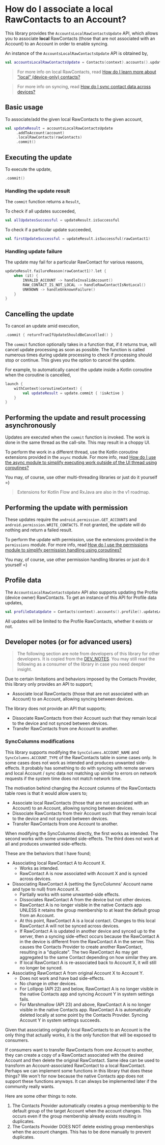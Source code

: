 # How do I associate a local RawContacts to an Account?

This library provides the `AccountsLocalRawContactsUpdate` API, which allows you to associate 
**local** RawContacts (those that are not associated with an Account) to an Account in order to 
enable syncing.

An instance of the `AccountsLocalRawContactsUpdate` API is obtained by,

```kotlin
val accountsLocalRawContactsUpdate = Contacts(context).accounts().updateLocalRawContactsAccount()
```

> For more info on local RawContacts, 
> read [How do I learn more about "local" (device-only) contacts?](/howto/howto-learn-more-about-local-contacts.md)

> For more info on syncing,
> read [How do I sync contact data across devices?](/howto/howto-sync-contact-data.md)

## Basic usage

To associate/add the given local RawContacts to the given account,

```kotlin
val updateResult = accountsLocalRawContactsUpdate
     .addToAccount(account)
     .localRawContacts(rawContacts)
     .commit()
```

## Executing the update

To execute the update,

```kotlin
.commit()
```

### Handling the update result

The `commit` function returns a `Result`,

To check if all updates succeeded,

```kotlin
val allUpdatesSuccessful = updateResult.isSuccessful
```

To check if a particular update succeeded,

```kotlin
val firstUpdateSuccessful = updateResult.isSuccessful(rawContact1)
```

### Handling update failure

The update may fail for a particular RawContact for various reasons,

```kotlin
updateResult.failureReason(rawContact1)?.let {
    when (it) {
        INVALID_ACCOUNT -> handleInvalidAccount()
        RAW_CONTACT_IS_NOT_LOCAL -> handleRawContactIsNotLocal()
        UNKNOWN -> handleUnknownFailure()
    }   
}
```

## Cancelling the update

To cancel an update amid execution,

```kotlin
.commit { returnTrueIfUpdateShouldBeCancelled() }
```

The `commit` function optionally takes in a function that, if it returns true, will cancel update
processing as soon as possible. The function is called numerous times during update processing to
check if processing should stop or continue. This gives you the option to cancel the update.

For example, to automatically cancel the update inside a Kotlin coroutine when the coroutine is cancelled,

```kotlin
launch {
    withContext(coroutineContext) {
        val updateResult = update.commit { !isActive }
    }
}
```

## Performing the update and result processing asynchronously

Updates are executed when the `commit` function is invoked. The work is done in the same thread as
the call-site. This may result in a choppy UI.

To perform the work in a different thread, use the Kotlin coroutine extensions provided in
the `async` module. For more info,
read [How do I use the async module to simplify executing work outside of the UI thread using coroutines?](/howto/howto-use-api-with-async-execution.md)

You may, of course, use other multi-threading libraries or just do it yourself =)

> Extensions for Kotlin Flow and RxJava are also in the v1 roadmap.

## Performing the update with permission

These updates require the `android.permission.GET_ACCOUNTS` and `android.permission.WRITE_CONTACTS`. 
If not granted, the update will do nothing and return a failed result.

To perform the update with permission, use the extensions provided in the `permissions` module.
For more info, read [How do I use the permissions module to simplify permission handling using coroutines?](/howto/howto-use-api-with-permissions-handling.md)

You may, of course, use other permission handling libraries or just do it yourself =)

## Profile data

The `AccountsLocalRawContactsUpdate` API also supports updating the Profile (device owner) 
RawContacts. To get an instance of this API for Profile data updates,

```kotlin
val profileDataUpdate = Contacts(context).accounts().profile().updateLocalRawContactsAccount()
```

All updates will be limited to the Profile RawContacts, whether it exists or not.

## Developer notes (or for advanced users)

> The following section are note from developers of this library for other developers. It is copied
> from the [DEV_NOTES](/DEV_NOTES.md). You may still read the following as a consumer of the library
> in case you need deeper insight.

Due to certain limitations and behaviors imposed by the Contacts Provider, this library only
provides an API to support;

- Associate local RawContacts (those that are not associated with an Account) to an Account,
  allowing syncing between devices.

The library does not provide an API that supports;

- Dissociate RawContacts from their Account such that they remain local to the device and not
  synced between devices.
- Transfer RawContacts from one Account to another.

### SyncColumns modifications

This library supports modifying the `SyncColumns.ACCOUNT_NAME` and `SyncColumns.ACCOUNT_TYPE` of the
RawContacts table in some cases only. In some cases does not work as intended and produces unwanted
side-effects. It probably has something to do with syncing with remote servers and local Account /
sync data not matching up similar to errors on network requests if the system time does not match
network time.

The motivation behind changing the Account columns of the RawContacts table rows is that it would
allow users to;

- Associate local RawContacts (those that are not associated with an Account) to an Account,
  allowing syncing between devices.
- Dissociate RawContacts from their Account such that they remain local to the device and not synced
  between devices.
- Transfer RawContacts from one Account to another.

When modifying the SyncColumns directly, the first works as intended. The second works with some
unwanted side-effects. The third does not work at all and produces unwanted side-effects.

These are the behaviors that I have found;

- Associating local RawContact A to Account X.
  - Works as intended.
  - RawContact A is now associated with Account X and is synced across devices.
- Dissociating RawContact A (setting the SyncColumns' Account name and type to null) from Account X.
  - Partially works with some unwanted-side effects.
  - Dissociates RawContact A from the device but not other devices.
  - RawContact A is no longer visible in the native Contacts app UNLESS it retains the group
    membership to at least the default group from an Account.
  - At this point, RawContact A is a local contact. Changes to this local RawContact A will not be
    synced across devices.
  - If RawContact A is updated in another device and synced up to the server, then a syncing
    side-effect occurs because the RawContact A in the device is different from the RawContact A
    in the server. This causes the Contacts Provider to create another RawContact, resulting in a
    "duplicate". The two RawContact As may get aggregated to the same Contact depending on how
    similar they are.
  - If local RawContact A is re-associated back to Account X, it will still no longer be synced.
- Associating RawContact A from original Account X to Account Y.
  - Does not work and have bad side-effects.
  - No change in other devices.
  - For Lollipop (API 22) and below, RawContact A is no longer visible in the native Contacts app
    and syncing Account Y in system settings fails.
  - For Marshmallow (API 23) and above, RawContact A is no longer visible in the native Contacts
    app. RawContact A is automatically deleted locally at some point by the Contacts Provider.
    Syncing Account Y in system settings succeeds.

Given that associating originally local RawContacts to an Account is the only thing that actually
works, it is the only function that will be exposed to consumers.

If consumers want to transfer RawContacts from one Account to another, they can create a copy of a
RawContact associated with the desired Account and then delete the original RawContact. Same idea
can be used to transform an Account-associated RawContact to a local RawContact. Perhaps we can
implement some functions in this library that does these things? We won't for now because the native
Contacts app does not support these functions anyways. It can always be implemented later if the
community really wants.

Here are some other things to note.

1. The Contacts Provider automatically creates a group membership to the default group of the target
   Account when the account changes. This occurs even if the group membership already exists
   resulting in duplicates.
2. The Contacts Provider DOES NOT delete existing group memberships when the account changes.
   This has to be done manually to prevent duplicates.